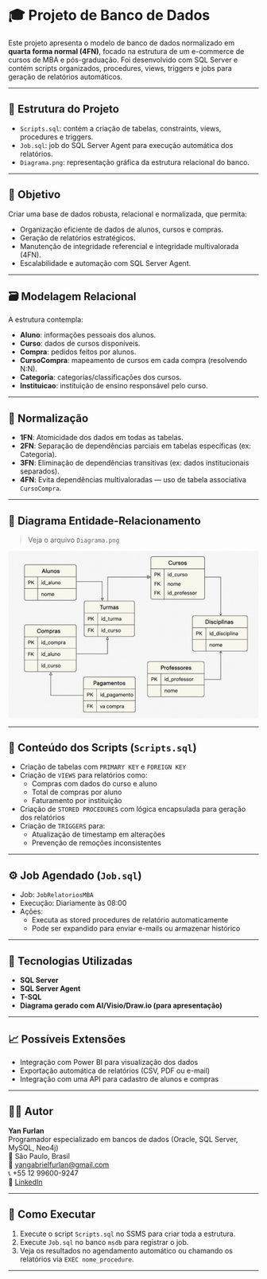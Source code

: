 # 🎓 Projeto de Banco de Dados

Este projeto apresenta o modelo de banco de dados normalizado em **quarta forma normal (4FN)**, focado na estrutura de um e-commerce de cursos de MBA e pós-graduação. Foi desenvolvido com SQL Server e contém scripts organizados, procedures, views, triggers e jobs para geração de relatórios automáticos.

---

## 📁 Estrutura do Projeto

- `Scripts.sql`: contém a criação de tabelas, constraints, views, procedures e triggers.
- `Job.sql`: job do SQL Server Agent para execução automática dos relatórios.
- `Diagrama.png`: representação gráfica da estrutura relacional do banco.

---

## 🧠 Objetivo

Criar uma base de dados robusta, relacional e normalizada, que permita:

- Organização eficiente de dados de alunos, cursos e compras.
- Geração de relatórios estratégicos.
- Manutenção de integridade referencial e integridade multivalorada (4FN).
- Escalabilidade e automação com SQL Server Agent.

---

## 🗃️ Modelagem Relacional

A estrutura contempla:

- **Aluno**: informações pessoais dos alunos.
- **Curso**: dados de cursos disponíveis.
- **Compra**: pedidos feitos por alunos.
- **CursoCompra**: mapeamento de cursos em cada compra (resolvendo N:N).
- **Categoria**: categorias/classificações dos cursos.
- **Instituicao**: instituição de ensino responsável pelo curso.

---

## 📌 Normalização

- **1FN**: Atomicidade dos dados em todas as tabelas.
- **2FN**: Separação de dependências parciais em tabelas específicas (ex: Categoria).
- **3FN**: Eliminação de dependências transitivas (ex: dados institucionais separados).
- **4FN**: Evita dependências multivaloradas — uso de tabela associativa `CursoCompra`.

---

## 🧩 Diagrama Entidade-Relacionamento

> Veja o arquivo `Diagrama.png`

![Diagrama ER](Diagrama.png)

---

## 📜 Conteúdo dos Scripts (`Scripts.sql`)

- Criação de tabelas com `PRIMARY KEY` e `FOREIGN KEY`
- Criação de `VIEWS` para relatórios como:
  - Compras com dados do curso e aluno
  - Total de compras por aluno
  - Faturamento por instituição
- Criação de `STORED PROCEDURES` com lógica encapsulada para geração dos relatórios
- Criação de `TRIGGERS` para:
  - Atualização de timestamp em alterações
  - Prevenção de remoções inconsistentes

---

## ⚙️ Job Agendado (`Job.sql`)

- Job: `JobRelatoriosMBA`
- Execução: Diariamente às 08:00
- Ações:
  - Executa as stored procedures de relatório automaticamente
  - Pode ser expandido para enviar e-mails ou armazenar histórico

---

## 🧪 Tecnologias Utilizadas

- **SQL Server**
- **SQL Server Agent**
- **T-SQL**
- **Diagrama gerado com AI/Visio/Draw.io (para apresentação)**

---

## 📈 Possíveis Extensões

- Integração com Power BI para visualização dos dados
- Exportação automática de relatórios (CSV, PDF ou e-mail)
- Integração com uma API para cadastro de alunos e compras

---

## 🧑‍💻 Autor

**Yan Furlan**  
Programador especializado em bancos de dados (Oracle, SQL Server, MySQL, Neo4j)  
📍 São Paulo, Brasil  
📧 yangabrielfurlan@gmail.com  
📞 +55 12 99600-9247  
🔗 [LinkedIn](https://www.linkedin.com/in/yan-furlan-455ab820b/)

---

## 🏁 Como Executar

1. Execute o script `Scripts.sql` no SSMS para criar toda a estrutura.
2. Execute `Job.sql` no banco `msdb` para registrar o job.
3. Veja os resultados no agendamento automático ou chamando os relatórios via `EXEC nome_procedure`.

---
